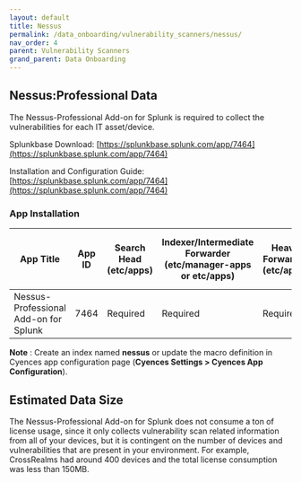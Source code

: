 ```yaml
---
layout: default
title: Nessus
permalink: /data_onboarding/vulnerability_scanners/nessus/
nav_order: 4
parent: Vulnerability Scanners
grand_parent: Data Onboarding
---
```


## **Nessus:Professional Data**

The Nessus-Professional Add-on for Splunk is required to collect the vulnerabilities for each IT asset/device.

Splunkbase Download: 
[https://splunkbase.splunk.com/app/7464](https://splunkbase.splunk.com/app/7464)

Installation and Configuration Guide: 
[https://splunkbase.splunk.com/app/7464](https://splunkbase.splunk.com/app/7464)

### App Installation

| App Title | App ID |  Search Head (etc/apps) | Indexer/Intermediate Forwarder (etc/manager-apps or etc/apps) | Heavy Forwarder (etc/apps) | Server / UF / Deployment Server (etc/deployment-apps) | 
| --------- | ------ | ----------------------- | ------------------------------------------------------------- | -------------------------- | ----------------------------------------------------- |
| Nessus-Professional Add-on for Splunk | 7464 | Required | Required | Required | - |

**Note** : Create an index named **nessus** or update the macro definition in Cyences app configuration page (**Cyences Settings > Cyences App Configuration**).

## Estimated Data Size

The Nessus-Professional Add-on for Splunk does not consume a ton of license usage, since it only collects vulnerability scan related information from all of your devices, but it is contingent on the number of devices and vulnerabilities that are present in your environment. For example, CrossRealms had around 400 devices and the total license consumption was less than 150MB.

